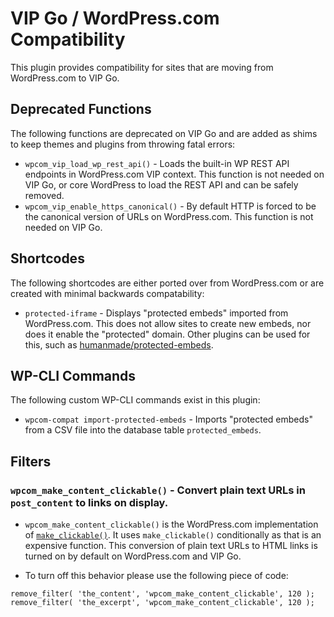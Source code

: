 # VIP Go / WordPress.com Compatibility

This plugin provides compatibility for sites that are moving from WordPress.com to VIP Go.

## Deprecated Functions

The following functions are deprecated on VIP Go and are added as shims to keep themes and plugins from throwing fatal errors:

* `wpcom_vip_load_wp_rest_api()` - Loads the built-in WP REST API endpoints in WordPress.com VIP context.  This function is not needed on VIP Go, or core WordPress to load the REST API and can be safely removed.
* `wpcom_vip_enable_https_canonical()` - By default HTTP is forced to be the canonical version of URLs on WordPress.com. This function is not needed on VIP Go.

## Shortcodes

The following shortcodes are either ported over from WordPress.com or are created with minimal backwards compatability:

* `protected-iframe` - Displays "protected embeds" imported from WordPress.com.  This does not allow sites to create new embeds, nor does it enable the "protected" domain.  Other plugins can be used for this, such as [humanmade/protected-embeds](https://github.com/humanmade/protected-embeds).

## WP-CLI Commands

The following custom WP-CLI commands exist in this plugin:

* `wpcom-compat import-protected-embeds` - Imports "protected embeds" from a CSV file into the database table `protected_embeds`.

## Filters

### `wpcom_make_content_clickable()` - Convert plain text URLs in `post_content` to links on display.

* `wpcom_make_content_clickable()` is the WordPress.com implementation of [`make_clickable()`](https://developer.wordpress.org/reference/functions/make_clickable/). It uses `make_clickable()` conditionally as that is an expensive function. This conversion of plain text URLs to HTML links is turned on by default on WordPress.com and VIP Go.

* To turn off this behavior please use the following piece of code:
```
remove_filter( 'the_content', 'wpcom_make_content_clickable', 120 );
remove_filter( 'the_excerpt', 'wpcom_make_content_clickable', 120 );
```
